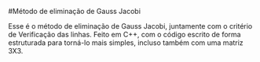 #Método de eliminação de Gauss Jacobi

Esse é o método de eliminação de Gauss Jacobi, juntamente com o critério de Verificação das linhas.
Feito em C++, com o código escrito de forma estruturada para torná-lo mais simples, incluso também com uma matriz 3X3.
